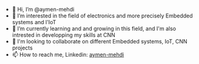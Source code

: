 - 👋 Hi, I’m @aymen-mehdi
- 👀 I’m interested in the field of electronics and more precisely Embedded systems and l'IoT
- 🌱 I’m currently learning and and growing in this field, and I'm also intrested in developping my skills at CNN
- 💞️ I'm looking to collaborate on different Embedded systems, IoT, CNN projects
- 📫 How to reach me, Linkedin: [aymen-mehdi](https://www.linkedin.com/in/aymen-mehdi/)
<!---

--->
